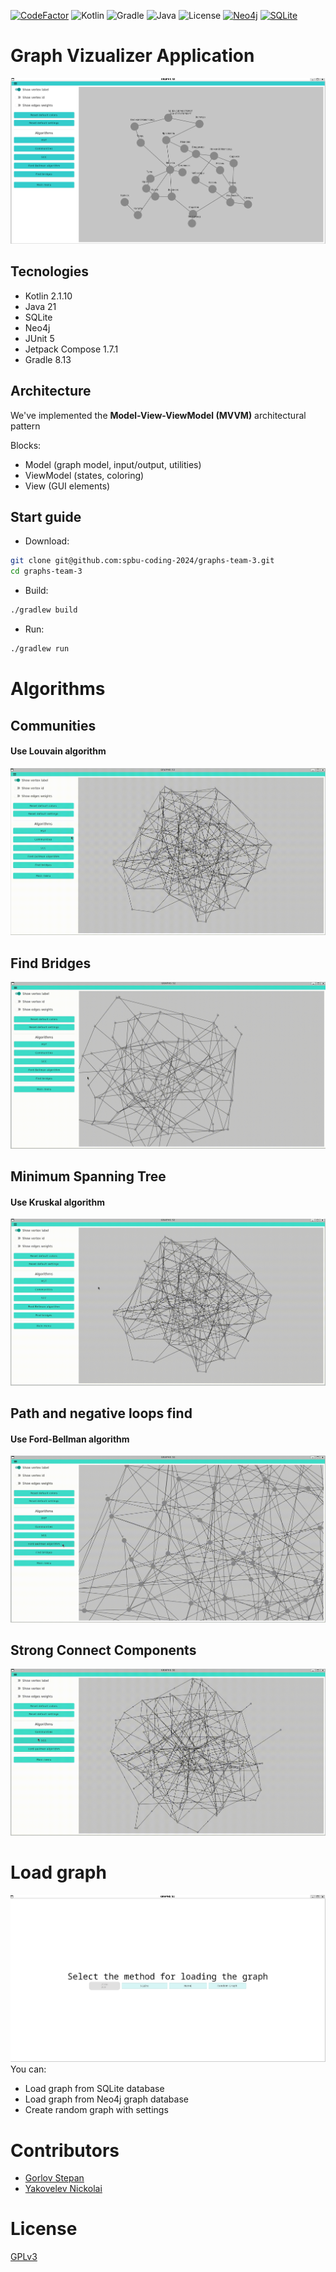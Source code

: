 [![CodeFactor](https://www.codefactor.io/repository/github/spbu-coding-2024/graphs-team-3/badge)](https://www.codefactor.io/repository/github/spbu-coding-2024/graphs-team-3)
![Kotlin](https://img.shields.io/badge/Kotlin-2.1.10-blue.svg)
![Gradle](https://img.shields.io/badge/Gradle-8.13-brightgreen.svg)
![Java](https://img.shields.io/badge/Java-21-brightgreen.svg)
![License](https://img.shields.io/badge/License-GPLv3-red.svg)
[![Neo4j](https://img.shields.io/badge/Neo4j-008CC1?style=flat&logo=neo4j&logoColor=white)](https://neo4j.com/)
[![SQLite](https://img.shields.io/badge/SQLite-07405E?style=flat)](https://www.sqlite.org/)
# Graph Vizualizer Application

![Hello Screen](/resources/mainScreen.png)

## Tecnologies

- Kotlin 2.1.10
- Java 21
- SQLite
- Neo4j
- JUnit 5
- Jetpack Compose 1.7.1
- Gradle 8.13

## Architecture
We've implemented the **Model-View-ViewModel (MVVM)** architectural pattern

Blocks:
- Model (graph model, input/output, utilities)
- ViewModel (states, coloring)
- View (GUI elements)

## Start guide

- Download:
```bash
git clone git@github.com:spbu-coding-2024/graphs-team-3.git
cd graphs-team-3
```
- Build:
```bash
./gradlew build
```
- Run:
```bash
./gradlew run
```

# Algorithms

## Communities
#### Use Louvain algorithm
![](resources/Louvane.gif)

## Find Bridges
![](resources/FindBridges.gif)

## Minimum Spanning Tree
#### Use Kruskal algorithm
![](resources/MST.gif)

## Path and negative loops find
#### Use Ford-Bellman algorithm
![](resources/FordBellman.gif)

## Strong Connect Components
![](resources/SCC.gif)

# Load graph

![](resources/helloScreen.png)
You can:
- Load graph from SQLite database
- Load graph from Neo4j graph database
- Create random graph with settings

# Contributors

- [Gorlov Stepan](https://github.com/Stepiiiiiiik)
- [Yakovelev Nickolai](https://github.com/Nickovlev)

# License
[GPLv3](https://www.gnu.org/licenses/gpl-3.0.txt)
